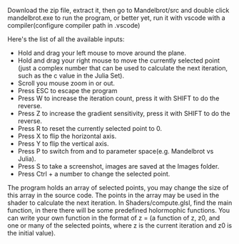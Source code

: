 Download the zip file, extract it, then go to Mandelbrot/src and double click mandelbrot.exe to run the program, or better yet, run it with vscode with a compiler(configure compiler path in .vscode)

Here's the list of all the available inputs:
  - Hold and drag your left mouse to move around the plane.  
  - Hold and drag your right mouse to move the currently selected point (just a complex number that can be used to calculate the next iteration, such as the c value in the Julia Set).  
  - Scroll you mouse zoom in or out.  
  - Press ESC to escape the program  
  - Press W to increase the iteration count, press it with SHIFT to do the reverse.  
  - Press Z to increase the gradient sensitivity, press it with SHIFT to do the reverse.  
  - Press R to reset the currently selected point to 0.  
  - Press X to flip the horizontal axis.  
  - Press Y to flip the vertical axis.  
  - Press P to switch from and to parameter space(e.g. Mandelbrot vs Julia).  
  - Press S to take a screenshot, images are saved at the Images folder.  
  - Press Ctrl + a number to change the selected point.

The program holds an array of selected points, you may change the size of this array in the source code. The points in the array may be used in the shader to calculate the next iteration. In Shaders/compute.glsl, find the main function, in there there will be some predefined holormophic functions. You can write your own function in the format of z = (a function of z, z0, and one or many of the selected points, where z is the current iteration and z0 is the initial value).
